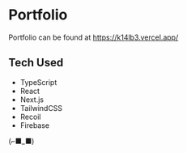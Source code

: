 # Portfolio

Portfolio can be found at https://k14lb3.vercel.app/ 

## Tech Used

- TypeScript
- React
- Next.js
- TailwindCSS
- Recoil
- Firebase

(⌐■_■)